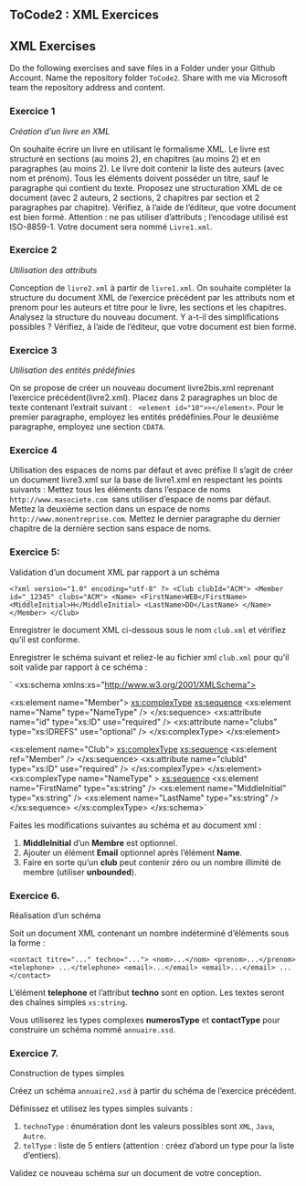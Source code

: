 
## ToCode2 : XML Exercices 


## XML Exercises 

Do the following exercises and save files in a Folder under your Github Account. Name the repository folder `ToCode2`.  Share with me via Microsoft team the repository address and content.

### Exercice 1

*Création d’un livre en XML*

On souhaite écrire un livre en utilisant le formalisme XML. Le livre est structuré en sections (au moins 2), en chapitres (au moins 2) et en paragraphes (au moins 2).
Le livre doit contenir la liste des auteurs (avec nom et prénom).
Tous les éléments doivent posséder un titre, sauf le paragraphe qui contient du texte.
Proposez une structuration XML de ce document (avec 2 auteurs, 2 sections, 2 chapitres par section et 2 paragraphes par chapitre).
Vérifiez, à l’aide de l’éditeur, que votre document est bien formé.
Attention : ne pas utiliser d’attributs ; l’encodage utilisé est ISO-8859-1.
Votre document sera nommé `Livre1.xml`.

### Exercice 2

*Utilisation des attributs*

Conception de `livre2.xml` à partir de `livre1.xml`. 
On souhaite compléter la structure du document XML de l’exercice précédent par les attributs nom et prenom pour les auteurs et titre pour le livre, les sections et les chapitres.
Analysez la structure du nouveau document. Y a-t-il des simplifications possibles ?
Vérifiez, à l’aide de l’éditeur, que votre document est bien formé.

### Exercice 3

*Utilisation des entités prédéfinies*

On se propose de créer un nouveau document livre2bis.xml reprenant l’exercice précédent(livre2.xml). Placez dans 2 paragraphes un bloc de texte contenant l’extrait suivant :
` <element id="10">></element>`. Pour le premier paragraphe, employez les entités prédéfinies.Pour le deuxième paragraphe, employez une section `CDATA`.

### Exercice 4

Utilisation des espaces de noms par défaut et avec préfixe
Il s’agit de créer un document livre3.xml sur la base de livre1.xml en respectant les points suivants : Mettez tous les éléments dans l’espace de noms `http://www.masociete.com `sans utiliser d’espace de noms par défaut.
Mettez la deuxième section dans un espace de noms h`ttp://www.monentreprise.com`.
Mettez le dernier paragraphe du dernier chapitre de la dernière section sans espace de noms.

### Exercice 5: 

Validation d’un document XML par rapport à un schéma

`<?xml version="1.0" encoding="utf-8" ?> <Club clubId="ACM">
<Member id="_12345" clubs="ACM"> <Name>
         <FirstName>WEB</FirstName>
         <MiddleInitial>H</MiddleInitial>
         <LastName>DO</LastName>
      </Name>
   </Member>
</Club>`

Enregistrer le document XML ci-dessous sous le nom `club.xml` et vérifiez qu’il est conforme.

Enregistrer le schéma suivant et reliez-le au fichier xml `club.xml` pour qu’il soit valide par rapport à ce schéma :

`<?xml version="1.0" encoding="utf-8"?>
<xs:schema xmlns:xs="http://www.w3.org/2001/XMLSchema">
<!-- Define the elements that make up a Member's Name --> <!-- Define a Member -->
<xs:element name="Member">
<xs:complexType>
<xs:sequence>
<xs:element name="Name" type="NameType" />
</xs:sequence>
<xs:attribute name="id" type="xs:ID" use="required" /> <xs:attribute name="clubs" type="xs:IDREFS" use="optional" /> </xs:complexType>
</xs:element>
<!-- Define the Club root element -->
<xs:element name="Club">
<xs:complexType>
<xs:sequence>
<xs:element ref="Member" />
</xs:sequence>
<xs:attribute name="clubId" type="xs:ID" use="required" /> </xs:complexType>
</xs:element>
<xs:complexType name="NameType" >
<xs:sequence>
<xs:element name="FirstName" type="xs:string" />
<xs:element name="MiddleInitial" type="xs:string" />
<xs:element name="LastName" type="xs:string" /> </xs:sequence>
</xs:complexType>
</xs:schema>`

Faites les modifications suivantes au schéma et au document xml : 

1.  **MiddleInitial** d’un **Membre** est optionnel.
2. Ajouter un élément **Email** optionnel après l’élément **Name**.
3. Faire en sorte qu’un **club** peut contenir zéro ou un nombre illimité de membre (utiliser **unbounded**).

### Exercice 6.

 Réalisation d’un schéma
 
Soit un document XML contenant un nombre indéterminé d’éléments sous la forme :

`<contact titre="..." techno="..."> <nom>...</nom> <prenom>...</prenom>
<telephone> ...</telephone> <email>...</email> <email>...</email>
...
</contact>`

L’élément **telephone** et l’attribut **techno** sont en option. Les textes seront des chaînes simples `xs:string`.

Vous utiliserez les types complexes **numerosType** et **contactType** pour construire un schéma nommé `annuaire.xsd`.


### Exercice 7. 

Construction de types simples

Créez un schéma `annuaire2.xsd` à partir du schéma de l’exercice précédent.

Définissez et utilisez les types simples suivants :
1. `technoType` : énumération dont les valeurs possibles sont `XML`, `Java`, `Autre`.
1. `telType` : liste de 5 entiers (attention : créez d’abord un type pour la liste d’entiers).

Validez ce nouveau schéma sur un document de votre conception.
